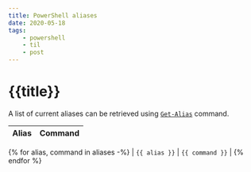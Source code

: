 ```yaml
---
title: PowerShell aliases
date: 2020-05-18
tags:
    - powershell
    - til
    - post
---
```


# {{title}}

A list of current aliases can be retrieved using [`Get-Alias`][docs] command.

| Alias | Command |
| ----- | ------- |
{% for alias, command in aliases -%}
| `{{ alias }}` | `{{ command }}` |
{% endfor %}


[docs]: https://docs.microsoft.com/en-us/powershell/module/microsoft.powershell.utility/get-alias